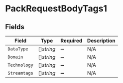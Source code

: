 # PackRequestBodyTags1


## Fields

| Field              | Type               | Required           | Description        |
| ------------------ | ------------------ | ------------------ | ------------------ |
| `DataType`         | []*string*         | :heavy_minus_sign: | N/A                |
| `Domain`           | []*string*         | :heavy_minus_sign: | N/A                |
| `Technology`       | []*string*         | :heavy_minus_sign: | N/A                |
| `Streamtags`       | []*string*         | :heavy_minus_sign: | N/A                |